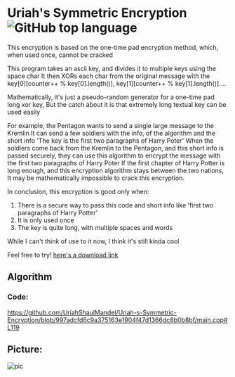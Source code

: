 # Uriah's Symmetric Encryption ![GitHub top language](https://img.shields.io/github/languages/top/UriahShaulMandel/Uriah-s-Symmetric-Encryption)

This encryption is based on the one-time pad encryption method, which, when used once, cannot be cracked

This program takes an ascii key, and divides it to multiple keys using the space char
It then XORs each char from the original message with the key[0][counter++ % key[0].length()], key[1][counter++ % key[1].length()]....

Mathematically, it's just a pseudo-random generator for a one-time pad long xor key,
But the catch about it is that extremely long textual key can be used easily

For example, the Pentagon wants to send a single large message to the Kremlin
It can send a few soldiers with the info, of the algorithm and the short info 'The key is the first two paragraphs of Harry Poter'
When the soldiers come back from the Kremlin to the Pentagon, and this short info is passed securely, they can use this algorithm to encrypt the message with the first two paragraphs of Harry Poter
If the first chapter of Harry Potter is long enough, and this encryption algorithm stays between the two nations,
It may be mathematically impossible to crack this encryption.

In conclusion, this encryption is good only when:
1. There is a secure way to pass this code and short info like 'first two paragraphs of Harry Potter'
2. It is only used once
3. The key is quite long, with multiple spaces and words

While I can't think of use to it now, I think it's still kinda cool

Feel free to try! [here's a download link](https://github.com/UriahShaulMandel/Uriah-s-Symmetric-Encryption/raw/master/Uriah's%20Symmetric%20Encryption.exe)

## Algorithm

### Code:
https://github.com/UriahShaulMandel/Uriah-s-Symmetric-Encryption/blob/997adcfd6c9a375163e1904f47d1366dc8b0b8bf/main.cpp#L119

## Picture:
![pic](https://github.com/UriahShaulMandel/Uriah-s-Symmetric-Encryption/blob/master/USE.png?raw=true)

